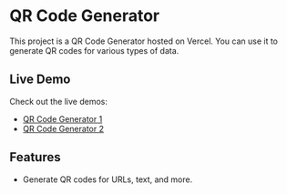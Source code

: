 # QR Code Generator

This project is a QR Code Generator hosted on Vercel. You can use it to generate QR codes for various types of data.

## Live Demo

Check out the live demos:
- [QR Code Generator 1](https://qrcode-generator-eight-ashy.vercel.app)
- [QR Code Generator 2](https://qrcode-generator-romeos-projects-9d846fd5.vercel.app)

## Features

- Generate QR codes for URLs, text, and more.